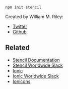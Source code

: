 ```
npm init stencil
```

Created by William M. Riley:
* [Twitter](https://twitter.com/splitinfinities)
* [Github](https://github.com/splitinfinities)


## Related

 - [Stencil Documentation](https://stenciljs.com/)
 - [Stencil Worldwide Slack](https://stencil-worldwide.slack.com)
 - [Ionic](https://ionicframework.com/)
 - [Ionic Worldwide Slack](http://ionicworldwide.herokuapp.com/)
 - [Ionicons](http://ionicons.com/)
